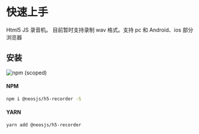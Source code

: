 # 快速上手

Html5 JS 录音机。 目前暂时支持录制 wav 格式。支持 pc 和 Android、ios 部分浏览器

## 安装
![npm (scoped)](https://img.shields.io/npm/v/@neosjs/h5-recorder)
#### NPM
```sh
npm i @neosjs/h5-recorder -S
```
#### YARN
```sh
yarn add @neosjs/h5-recorder
```

